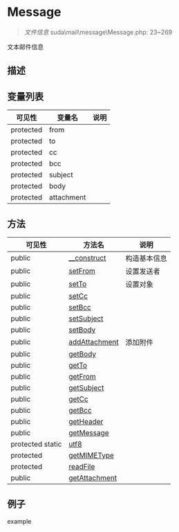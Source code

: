 #  Message 

> *文件信息* suda\mail\message\Message.php: 23~269


文本邮件信息


## 描述






## 变量列表
| 可见性 |  变量名   | 说明 |
|--------|----|------|
| protected    | from | | 
| protected    | to | | 
| protected    | cc | | 
| protected    | bcc | | 
| protected    | subject | | 
| protected    | body | | 
| protected    | attachment | | 

## 方法

| 可见性 | 方法名 | 说明 |
|--------|-------|------|
|  public  |[__construct](Message/__construct.md) | 构造基本信息 |
|  public  |[setFrom](Message/setFrom.md) | 设置发送者 |
|  public  |[setTo](Message/setTo.md) | 设置对象 |
|  public  |[setCc](Message/setCc.md) |  |
|  public  |[setBcc](Message/setBcc.md) |  |
|  public  |[setSubject](Message/setSubject.md) |  |
|  public  |[setBody](Message/setBody.md) |  |
|  public  |[addAttachment](Message/addAttachment.md) | 添加附件 |
|  public  |[getBody](Message/getBody.md) |  |
|  public  |[getTo](Message/getTo.md) |  |
|  public  |[getFrom](Message/getFrom.md) |  |
|  public  |[getSubject](Message/getSubject.md) |  |
|  public  |[getCc](Message/getCc.md) |  |
|  public  |[getBcc](Message/getBcc.md) |  |
|  public  |[getHeader](Message/getHeader.md) |  |
|  public  |[getMessage](Message/getMessage.md) |  |
|  protected  static|[utf8](Message/utf8.md) |  |
|  protected  |[getMIMEType](Message/getMIMEType.md) |  |
|  protected  |[readFile](Message/readFile.md) |  |
|  public  |[getAttachment](Message/getAttachment.md) |  |
 

## 例子

example